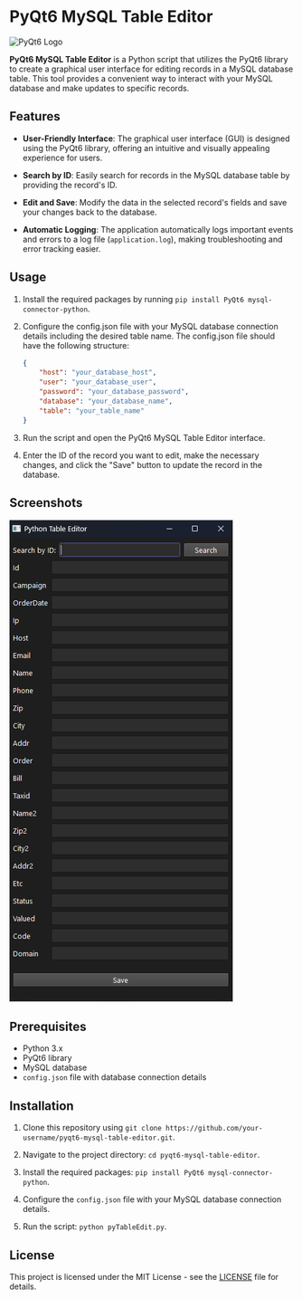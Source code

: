 # PyQt6 MySQL Table Editor

![PyQt6 Logo](https://www.riverbankcomputing.com/static/Docs/PyQt6/pyqt6_small.png)

**PyQt6 MySQL Table Editor** is a Python script that utilizes the PyQt6 library to create a graphical user interface for editing records in a MySQL database table. This tool provides a convenient way to interact with your MySQL database and make updates to specific records.

## Features

- **User-Friendly Interface**: The graphical user interface (GUI) is designed using the PyQt6 library, offering an intuitive and visually appealing experience for users.

- **Search by ID**: Easily search for records in the MySQL database table by providing the record's ID.

- **Edit and Save**: Modify the data in the selected record's fields and save your changes back to the database.

- **Automatic Logging**: The application automatically logs important events and errors to a log file (`application.log`), making troubleshooting and error tracking easier.

## Usage

1. Install the required packages by running `pip install PyQt6 mysql-connector-python`.

2. Configure the config.json file with your MySQL database connection details including the desired table name. The config.json file should have the following structure:
   ```json
   {
       "host": "your_database_host",
       "user": "your_database_user",
       "password": "your_database_password",
       "database": "your_database_name",
       "table": "your_table_name"
   }
   ```


4. Run the script and open the PyQt6 MySQL Table Editor interface.

5. Enter the ID of the record you want to edit, make the necessary changes, and click the "Save" button to update the record in the database.

## Screenshots

![Application Screenshot](screenshots/application_screenshot.png)

## Prerequisites

- Python 3.x
- PyQt6 library
- MySQL database
- `config.json` file with database connection details

## Installation

1. Clone this repository using `git clone https://github.com/your-username/pyqt6-mysql-table-editor.git`.

2. Navigate to the project directory: `cd pyqt6-mysql-table-editor`.

3. Install the required packages: `pip install PyQt6 mysql-connector-python`.

4. Configure the `config.json` file with your MySQL database connection details.

5. Run the script: `python pyTableEdit.py`.


## License

This project is licensed under the MIT License - see the [LICENSE](LICENSE) file for details.
